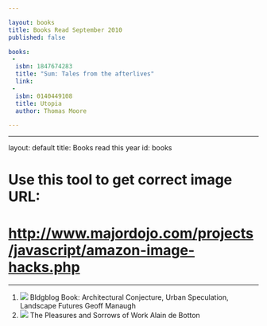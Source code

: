 ```yaml
---

layout: books
title: Books Read September 2010
published: false

books: 
 - 
  isbn: 1847674283
  title: "Sum: Tales from the afterlives"
  link:
 - 
  isbn: 0140449108
  title: Utopia
  author: Thomas Moore

---
```


---
layout: default
title: Books read this year
id: books

# Use this tool to get correct image URL:
#   http://www.majordojo.com/projects/javascript/amazon-image-hacks.php

---

1. ![](http://ecx.images-amazon.com/images/P/0811866440.01._AA75_PU_PU-5_.jpg) <span class="title">Bldgblog Book: Architectural Conjecture, Urban Speculation, Landscape Futures</span> <span class="author">Geoff Manaugh</span>
2. ![](http://ecx.images-amazon.com/images/P/0241143535.01._AA75_PU_PU-5_.jpg) <span class="title">The Pleasures and Sorrows of Work</span> <span class="author">Alain de Botton</span>